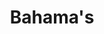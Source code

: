 ---
title: "Bahama's"
introtext: "De Bahama’s is een land in het Caribische gebied. Ook is het een eilandengebied dat bestaat uit 700 volwaardige eilanden en daarnaast 2500 mini eilandjes. Hiervan zijn ongeveer 30 tot 40 eilanden bewoond. Het grootste eiland is Andros. Een aantal kleinere zijn de Bimini-eilanden, San Salvador en Great Abaco. De Bahama’s staan natuurlijk bekend om de witte stranden, het helderblauwe water en de luxe hotels en resorts. De eilanden dienen zich perfect voor het duiken naar verschillende vissoorten en koraalriffen. Ook zijn er meerdere nationale parken te vinden op de Bahama’s, zoals het Lucayan National Park waar je flamingo’s kunt tegenkomen!"
introimage: "https://lh3.googleusercontent.com/m4txybTy6WoQUiM6fGZDgzssTLNTSnf3kZgEbcBxnzTYi_IPFDq6vWAbm78IDy1dE5NJ4giBN9Hkp-jJVewmUbv2IhNjTBwJxG0RUeiJrvSOgGOy0_WGS5YAc3FD4dVdsrBa9YuKxA=w800"
surface: "13.900"
inhabitants: "395.000"
rate: "1,12"
valuta: "dollar"
bigmac_index: ""
---